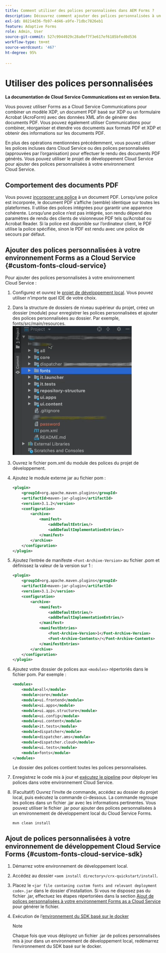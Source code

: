 ```yaml
---
title: Comment utiliser des polices personnalisées dans AEM Forms ?
description: Découvrez comment ajouter des polices personnalisées à un environnement Forms as a Cloud Service.
exl-id: 88214d36-fb97-4d46-a9fe-71dbc7826eb1
feature: Adaptive Forms
role: Admin, User
source-git-commit: 527c9944929c28a0ef7f3e617ef6185bfed0d536
workflow-type: tm+mt
source-wordcount: '467'
ht-degree: 95%

---
```


# Utiliser des polices personnalisées

**La documentation de Cloud Service Communications est en version Beta.**

Vous pouvez utiliser Forms as a Cloud Service Communications pour combiner un modèle XDP, un document PDF basé sur XDP ou un formulaire Acrobat (AcroForm) avec des données XML afin de générer des documents PDF. Vous pouvez également utiliser Communications pour combiner, réorganiser et étendre vos documents aux formats PDF et XDP et obtenir des informations sur les documents PDF.

En plus des opérations mentionnées précédemment, vous pouvez utiliser les polices incluses dans Cloud Service ou des polices personnalisées (approuvées par l’organisation) pour effectuer le rendu des documents PDF générés. Vous pouvez utiliser le projet de développement Cloud Service pour ajouter des polices personnalisées à votre environnement Cloud Service.

## Comportement des documents PDF

Vous pouvez [incorporer une police](https://adobedocs.github.io/experience-manager-forms-cloud-service-developer-reference/references/output-sync/#tag/PrintedOutputOptions) à un document PDF. Lorsqu’une police est incorporée, le document PDF s’affiche (semble) identique sur toutes les plateformes. Il utilise des polices intégrées pour garantir une apparence cohérente. Lorsqu’une police n’est pas intégrée, son rendu dépend des paramètres de rendu des clients de visionneuse PDF tels qu’Acrobat ou Acrobat Reader. Si la police est disponible sur l’ordinateur client, le PDF utilise la police spécifiée, sinon le PDF est rendu avec une police de secours par défaut.

## Ajouter des polices personnalisées à votre environnement Forms as a Cloud Service {#custom-fonts-cloud-service}

Pour ajouter des polices personnalisées à votre environnement Cloud Service :

1. Configurez et ouvrez le [projet de développement local](setup-local-development-environment.md). Vous pouvez utiliser n’importe quel IDE de votre choix.
1. Dans la structure de dossiers de niveau supérieur du projet, créez un dossier (module) pour enregistrer les polices personnalisées et ajouter des polices personnalisées au dossier. Par exemple, fonts/src/main/resources.
   ![Dossier Polices](assets/fonts.png)

1. Ouvrez le fichier pom.xml du module des polices du projet de développement.
1. Ajoutez le module externe jar au fichier pom :

   ```xml
   <plugin>
       <groupId>org.apache.maven.plugins</groupId>
       <artifactId>maven-jar-plugin</artifactId>
       <version>3.1.2</version>
       <configuration>
           <archive>
               <manifest>
                   <addDefaultEntries/>
                   <addDefaultImplementationEntries/>
               </manifest>
           </archive>
       </configuration>
   </plugin>
   ```

1. Ajoutez l’entrée de manifeste `<Font-Archive-Version>` au fichier .pom et définissez la valeur de la version sur 1 :

   ```xml
   <plugin>
       <groupId>org.apache.maven.plugins</groupId>
       <artifactId>maven-jar-plugin</artifactId>
       <version>3.1.2</version>
       <configuration>
           <archive>
               <manifest>
                   <addDefaultEntries/>
                   <addDefaultImplementationEntries/>
               </manifest>
               <manifestEntries>
                   <Font-Archive-Version>1</Font-Archive-Version>
                   <Font-Archive-Contents>/</Font-Archive-Contents>
               </manifestEntries> 
           </archive>
       </configuration>
   </plugin>
   ```

1. Ajoutez votre dossier de polices aux `<modules>` répertoriés dans le fichier pom. Par exemple :

   ```xml
   <modules>
       <module>all</module>
       <module>core</module>
       <module>ui.frontend</module>
       <module>ui.apps</module>
       <module>ui.apps.structure</module>
       <module>ui.config</module>
       <module>ui.content</module>
       <module>it.tests</module>
       <module>dispatcher</module>
       <module>dispatcher.ams</module>
       <module>dispatcher.cloud</module>
       <module>ui.tests</module>
       <module>fonts</module>
   </modules>
   ```

   Le dossier des polices contient toutes les polices personnalisées.

1. Enregistrez le code mis à jour et [exécutez le pipeline](/help/implementing/cloud-manager/deploy-code.md) pour déployer les polices dans votre environnement Cloud Service.

1. (Facultatif) Ouvrez l’invite de commande, accédez au dossier du projet local, puis exécutez la commande ci-dessous. La commande regroupe les polices dans un fichier .jar avec les informations pertinentes. Vous pouvez utiliser le fichier .jar pour ajouter des polices personnalisées à un environnement de développement local du Cloud Service Forms.

   ```shell
   mvn clean install
   ```

## Ajout de polices personnalisées à votre environnement de développement Cloud Service Forms {#custom-fonts-cloud-service-sdk}

1. Démarrez votre environnement de développement local.
1. Accédez au dossier `<aem install directory>/crx-quickstart/install`.
1. Placez le `<jar file contaning custom fonts and relevant deployment code>.jar` dans le dossier d’installation. Si vous ne disposez pas du fichier .jar, effectuez les étapes répertoriées dans la section [Ajout de polices personnalisées à votre environnement Forms as a Cloud Service](#custom-fonts-cloud-service) pour générer le fichier.
1. Exécution de l’[environnement du SDK basé sur le docker](setup-local-development-environment.md#docker-microservices)


   >[!NOTE]
   >
   >Chaque fois que vous déployez un fichier .jar de polices personnalisées mis à jour dans un environnement de développement local, redémarrez l’environnement du SDK basé sur le docker.
